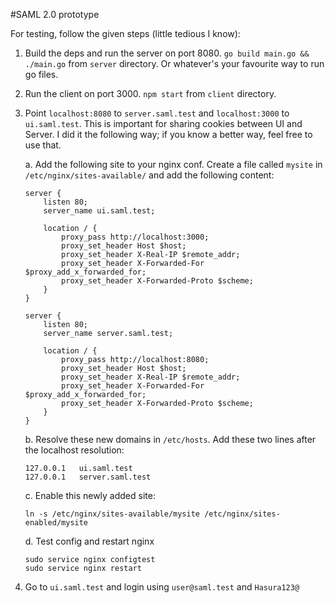 #SAML 2.0 prototype

For testing, follow the given steps (little tedious I know):

1. Build the deps and run the server on port 8080. `go build main.go && ./main.go` from `server` directory. Or whatever's your favourite way to run go files.
2. Run the client on port 3000. `npm start` from `client` directory.
3. Point `localhost:8080` to `server.saml.test` and `localhost:3000` to `ui.saml.test`. This is important for sharing cookies between UI and Server. I did it the following way; if you know a better way, feel free to use that.

	a. Add the following site to your nginx conf. Create a file called `mysite` in `/etc/nginx/sites-available/` and add the following content:

	```
	server {
	    listen 80;
	    server_name ui.saml.test;

	    location / {
	        proxy_pass http://localhost:3000;
	        proxy_set_header Host $host;
	        proxy_set_header X-Real-IP $remote_addr;
	        proxy_set_header X-Forwarded-For $proxy_add_x_forwarded_for;
	        proxy_set_header X-Forwarded-Proto $scheme;
	    }
	}

	server {
	    listen 80;
	    server_name server.saml.test;

	    location / {
	        proxy_pass http://localhost:8080;
	        proxy_set_header Host $host;
	        proxy_set_header X-Real-IP $remote_addr;
	        proxy_set_header X-Forwarded-For $proxy_add_x_forwarded_for;
	        proxy_set_header X-Forwarded-Proto $scheme;
	    }
	}
	```

	b. Resolve these new domains in `/etc/hosts`. Add these two lines after the localhost resolution:

	```language
	127.0.0.1	ui.saml.test
	127.0.0.1	server.saml.test
	```

	c. Enable this newly added site:

	```language
	ln -s /etc/nginx/sites-available/mysite /etc/nginx/sites-enabled/mysite 
	```

	d. Test config and restart nginx

	```
	sudo service nginx configtest
	sudo service nginx restart
	```


4. Go to `ui.saml.test` and login using `user@saml.test` and `Hasura123@`
